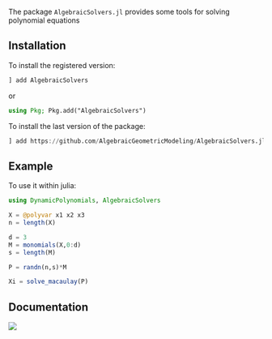 The package `AlgebraicSolvers.jl` provides some tools for solving polynomial equations

## Installation

To install the registered version:
```julia
] add AlgebraicSolvers
```
or 
```julia
using Pkg; Pkg.add("AlgebraicSolvers")
```

To install the last version of the package:

```julia
] add https://github.com/AlgebraicGeometricModeling/AlgebraicSolvers.jl
```

## Example 

To use it within julia:

```julia
using DynamicPolynomials, AlgebraicSolvers

X = @polyvar x1 x2 x3
n = length(X)

d = 3
M = monomials(X,0:d)
s = length(M)

P = randn(n,s)*M

Xi = solve_macaulay(P)

```

## Documentation
    
[![](https://img.shields.io/badge/docs-latest-blue.svg)](https://AlgebraicGeometricModeling.github.io/AlgebraicSolvers.jl/)
    
